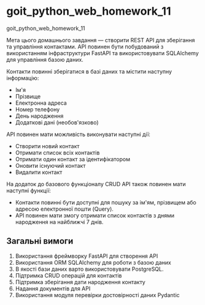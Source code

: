 # goit_python_web_homework_11

goit_python_web_homework_11

Мета цього домашнього завдання — створити REST API для зберігання та управління контактами. API повинен бути побудований з використанням інфраструктури FastAPI та використовувати SQLAlchemy для управління базою даних.

Контакти повинні зберігатися в базі даних та містити наступну інформацію:

- Ім'я
- Прізвище
- Електронна адреса
- Номер телефону
- День народження
- Додаткові дані (необов'язково)

API повинен мати можливість виконувати наступні дії:

- Створити новий контакт
- Отримати список всіх контактів
- Отримати один контакт за ідентифікатором
- Оновити існуючий контакт
- Видалити контакт

На додаток до базового функціоналу CRUD API також повинен мати наступні функції:

- Контакти повинні бути доступні для пошуку за ім'ям, прізвищем або адресою електронної пошти (Query).
- API повинен мати змогу отримати список контактів з днями народження на найближчі 7 днів.

## Загальні вимоги

1. Використання фреймворку FastAPI для створення API
2. Використання ORM SQLAlchemy для роботи з базою даних
3. В якості бази даних варто використовувати PostgreSQL.
4. Підтримка CRUD операцій для контактів
5. Підтримка зберігання дати народження контакту
6. Надання документів для API
7. Використання модуля перевірки достовірності даних Pydantic
